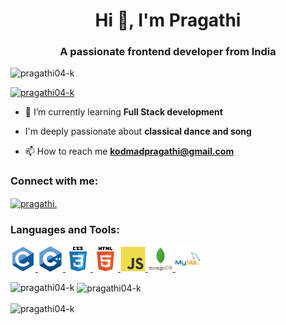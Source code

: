 <h1 align="center">Hi 👋, I'm Pragathi</h1>
<h3 align="center">A passionate frontend developer from India</h3>

<p align="left"> <img src="https://komarev.com/ghpvc/?username=pragathi04-k&label=Profile%20views&color=0e75b6&style=flat" alt="pragathi04-k" /> </p>

<p align="left"> <a href="https://github.com/ryo-ma/github-profile-trophy"><img src="https://github-profile-trophy.vercel.app/?username=pragathi04-k" alt="pragathi04-k" /></a> </p>

- 🌱 I’m currently learning **Full Stack development**

- I'm deeply passionate about **classical dance and song**

- 📫 How to reach me **kodmadpragathi@gmail.com**

<h3 align="left">Connect with me:</h3>
<p align="left">
<a href="https://linkedin.com/in/pragathi." target="blank"><img align="center" src="https://raw.githubusercontent.com/rahuldkjain/github-profile-readme-generator/master/src/images/icons/Social/linked-in-alt.svg" alt="pragathi." height="30" width="40" /></a>
</p>

<h3 align="left">Languages and Tools:</h3>
<p align="left"> <a href="https://www.cprogramming.com/" target="_blank" rel="noreferrer"> <img src="https://raw.githubusercontent.com/devicons/devicon/master/icons/c/c-original.svg" alt="c" width="40" height="40"/> </a> <a href="https://www.w3schools.com/cpp/" target="_blank" rel="noreferrer"> <img src="https://raw.githubusercontent.com/devicons/devicon/master/icons/cplusplus/cplusplus-original.svg" alt="cplusplus" width="40" height="40"/> </a> <a href="https://www.w3schools.com/css/" target="_blank" rel="noreferrer"> <img src="https://raw.githubusercontent.com/devicons/devicon/master/icons/css3/css3-original-wordmark.svg" alt="css3" width="40" height="40"/> </a> <a href="https://www.w3.org/html/" target="_blank" rel="noreferrer"> <img src="https://raw.githubusercontent.com/devicons/devicon/master/icons/html5/html5-original-wordmark.svg" alt="html5" width="40" height="40"/> </a> <a href="https://developer.mozilla.org/en-US/docs/Web/JavaScript" target="_blank" rel="noreferrer"> <img src="https://raw.githubusercontent.com/devicons/devicon/master/icons/javascript/javascript-original.svg" alt="javascript" width="40" height="40"/> </a> <a href="https://www.mongodb.com/" target="_blank" rel="noreferrer"> <img src="https://raw.githubusercontent.com/devicons/devicon/master/icons/mongodb/mongodb-original-wordmark.svg" alt="mongodb" width="40" height="40"/> </a> <a href="https://www.mysql.com/" target="_blank" rel="noreferrer"> <img src="https://raw.githubusercontent.com/devicons/devicon/master/icons/mysql/mysql-original-wordmark.svg" alt="mysql" width="40" height="40"/> </a> </p>

<p><img align="left" src="https://github-readme-stats.vercel.app/api/top-langs?username=pragathi04-k&show_icons=true&locale=en&layout=compact" alt="pragathi04-k" /></p>

<p>&nbsp;<img align="center" src="https://github-readme-stats.vercel.app/api?username=pragathi04-k&show_icons=true&locale=en" alt="pragathi04-k" /></p>

<p><img align="center" src="https://github-readme-streak-stats.herokuapp.com/?user=pragathi04-k&" alt="pragathi04-k" /></p>
